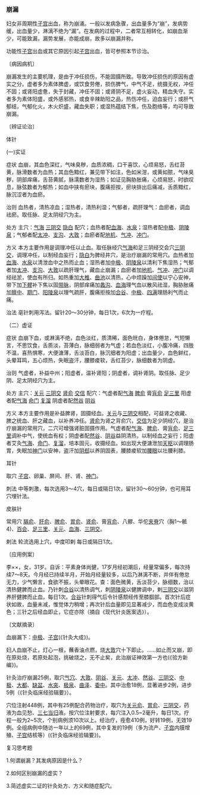 ### 崩漏

妇女非周期性[子宫](https://www.gmzyjc.com/read/zjs/zjs3.4-0.1.3.5.0.md)出血，称为崩涌。一般以发病急骤，出血量多为“崩”，发病势缓，出血量少，淋漓不绝为“漏”。在发病的过程中，二者常互相转化，如崩血渐少，可能致漏，漏势发展，亦能成崩，故多以崩漏并称。

功能性[子宫](https://www.gmzyjc.com/read/zjs/zjs3.4-0.1.3.5.0.md)出血或其它原因引起[子宫](https://www.gmzyjc.com/read/zjs/zjs3.4-0.1.3.5.0.md)出血，皆可参照本节诊治。

〔病因病机〕

崩漏发生的主要机理，是由于冲任损伤，不能固摄所致。导致冲任损伤的原因有虚实之分。虚者多为素体脾虚，或饮食劳倦，损伤脾气，中气不足，统摄无权，冲任不固；或肾阳虚惫，失于封藏，冲任不固；或肾阴不足，虚火妄动，精血失守。实者多为素体阳盛，或外感邪热，或食辛辣助阳之品，热伤冲任，迫血妄行；或肝气郁结，气郁化火，木火炽盛，藏血失职；或湿热蕴结下焦，伤及胞络等，均可导致崩漏。

〔辨证论治〕

体针

(一)实证

症状  血崩，其血色深红，气味臭秽，血质浓稠，口干喜饮，心烦易怒，舌红苔黄，脉滑数者为血热；其血色黯红，兼见带下如注，色如米泔，或黄如脓，气味臭秽，阴部痒痛，舌苔黄腻，脉濡数者为湿热；如证见胸胁胀痛，心烦易怒，时欲叹息，脉弦数者为郁热；如血中挟有瘀块，腹痛拒按，瘀块排出后痛减，舌质黯红，脉沉涩者为血瘀。

治则  血热者，清热凉血；湿热者，清热利湿；气郁者，疏肝理气：血瘀者，调血祛瘀。取任脉、足太阴经穴为主。

处方  主穴：[气海](https://www.gmzyjc.com/read/zjs/zjs3.2.1-0.1.1.3.6.md)  [三阴交](https://www.gmzyjc.com/read/zjs/zjs3.1.4-6-0.0.1.3.6.md)  [隐白](https://www.gmzyjc.com/read/zjs/zjs3.1.4-6-0.0.1.3.1.md)  配穴；血热者配[血海](https://www.gmzyjc.com/read/zjs/zjs3.1.4-6-0.0.1.3.10.md)、[水泉](https://www.gmzyjc.com/read/zjs/zjs3.1.7-8-0.0.2.3.5.md)；湿热者配[中极](https://www.gmzyjc.com/read/zjs/zjs3.2.1-0.1.1.3.3.md)、[阴陵泉](https://www.gmzyjc.com/read/zjs/zjs3.1.4-6-0.0.1.3.9.md)；气郁者配[太冲](https://www.gmzyjc.com/read/zjs/zjs3.1.9-12-0.0.4.3.3.md)、[支沟](https://www.gmzyjc.com/read/zjs/zjs3.1.9-12-0.0.2.3.6.md)、[大敦](https://www.gmzyjc.com/read/zjs/zjs3.1.9-12-0.0.4.3.1.md)；血瘀者配[地机](https://www.gmzyjc.com/read/zjs/zjs3.1.4-6-0.0.1.3.8.md)、[气冲](https://www.gmzyjc.com/read/zjs/zjs3.1.1-3-0.1.3.3.30.md)、[冲门](https://www.gmzyjc.com/read/zjs/zjs3.1.4-6-0.0.1.3.12.md)。

方义  本方主要作用是调理冲任以止血。取任脉经穴[气海](https://www.gmzyjc.com/read/zjs/zjs3.2.1-0.1.1.3.6.md)和足三阴经交会穴[三阴交](https://www.gmzyjc.com/read/zjs/zjs3.1.4-6-0.0.1.3.6.md)，调理冲任，以制经血妄行；[隐白](https://www.gmzyjc.com/read/zjs/zjs3.1.4-6-0.0.1.3.1.md)为脾经井穴，是治疗崩漏的常用穴。血热者加[血海](https://www.gmzyjc.com/read/zjs/zjs3.1.4-6-0.0.1.3.10.md)、[水泉](https://www.gmzyjc.com/read/zjs/zjs3.1.7-8-0.0.2.3.5.md)以清泄血中之热而止血；湿热者加[中极](https://www.gmzyjc.com/read/zjs/zjs3.2.1-0.1.1.3.3.md)、[阴陵泉](https://www.gmzyjc.com/read/zjs/zjs3.1.4-6-0.0.1.3.9.md)以清利下焦湿热；气郁者加[太冲](https://www.gmzyjc.com/read/zjs/zjs3.1.9-12-0.0.4.3.3.md)、[支沟](https://www.gmzyjc.com/read/zjs/zjs3.1.9-12-0.0.2.3.6.md)、[大敦](https://www.gmzyjc.com/read/zjs/zjs3.1.9-12-0.0.4.3.1.md)以疏肝理气，藏血止崩漏；血瘀者加[地机](https://www.gmzyjc.com/read/zjs/zjs3.1.4-6-0.0.1.3.8.md)、[气冲](https://www.gmzyjc.com/read/zjs/zjs3.1.1-3-0.1.3.3.30.md)、[冲门](https://www.gmzyjc.com/read/zjs/zjs3.1.4-6-0.0.1.3.12.md)以调经祛淤，使血有所归。如热重加[大椎](https://www.gmzyjc.com/read/zjs/zjs3.2.2-0.0.1.3.14.md)、[曲池](https://www.gmzyjc.com/read/zjs/zjs3.1.1-3-0.1.2.3.11.md)以清热，心中烦躁加[间使](https://www.gmzyjc.com/read/zjs/zjs3.1.9-12-0.0.1.3.5.md)以宁心安神，带下加[下髎](https://www.gmzyjc.com/read/zjs/zjs3.1.7-8-0.0.1.3.34.md)补下焦以固[带脉](https://www.gmzyjc.com/read/zjs/zjs3.1.9-12-0.0.3.3.26.md)，阴部痒痛加[蠡沟](https://www.gmzyjc.com/read/zjs/zjs3.1.9-12-0.0.4.3.5.md)、[血海](https://www.gmzyjc.com/read/zjs/zjs3.1.4-6-0.0.1.3.10.md)理气血以散风祛湿，胸胁胀痛加[膻中](https://www.gmzyjc.com/read/zjs/zjs3.2.1-0.1.1.3.16.md)、[期门](https://www.gmzyjc.com/read/zjs/zjs3.1.9-12-0.0.4.3.14.md)、[阳陵泉](https://www.gmzyjc.com/read/zjs/zjs3.1.9-12-0.0.3.3.34.md)以理气疏肝，腹痛拒按加[合谷](https://www.gmzyjc.com/read/zjs/zjs3.1.1-3-0.1.2.3.4.md)、[中极](https://www.gmzyjc.com/read/zjs/zjs3.2.1-0.1.1.3.3.md)、[四满](https://www.gmzyjc.com/read/zjs/zjs3.1.7-8-0.0.2.3.14.md)理肠利气而止痛。

治法  亳针刺用泻法。留针20～30分钟，每日1次，6次为一疗程。

（二）虚证

症状  血崩下血，或淋漓不绝，血色淡红，质清稀，面色㿠白，身体倦怠，气短懒言，不思饮食，舌质淡，苔薄白，脉细弱者为气虚；若血色淡红，小腹冷痛，四肢不温，喜热惧寒，大便溏薄，舌淡苔白，脉沉细者为阳虚；出血量少，血色鲜红，头晕耳鸣，五心烦热，失眠盗汗，腰膝痠软，舌红苔少，脉细数者为阴虚。

治则  气虚者，补益中州；阳虚者，温补肾阳；阴虚者，调补肾阴。取任脉、足少阴、足太阴经穴为主。

处方  主穴：[关元](https://www.gmzyjc.com/read/zjs/zjs3.2.1-0.1.1.3.4.md)  [三阴交](https://www.gmzyjc.com/read/zjs/zjs3.1.4-6-0.0.1.3.6.md)  [肾俞](https://www.gmzyjc.com/read/zjs/zjs3.1.7-8-0.0.1.3.23.md)  [交信](https://www.gmzyjc.com/read/zjs/zjs3.1.7-8-0.0.2.3.8.md)  配穴：气虚者配[气海](https://www.gmzyjc.com/read/zjs/zjs3.2.1-0.1.1.3.6.md)  [脾俞](https://www.gmzyjc.com/read/zjs/zjs3.1.7-8-0.0.1.3.20.md)  膏[肓俞](https://www.gmzyjc.com/read/zjs/zjs3.1.7-8-0.0.2.3.16.md)  [足三里](https://www.gmzyjc.com/read/zjs/zjs3.1.1-3-0.1.3.3.36.md)  阳虚者配[气海](https://www.gmzyjc.com/read/zjs/zjs3.2.1-0.1.1.3.6.md)  [命门](https://www.gmzyjc.com/read/zjs/zjs3.2.2-0.0.1.3.4.md)  [复溜](https://www.gmzyjc.com/read/zjs/zjs3.1.7-8-0.0.2.3.7.md)  阴虚者配[然谷](https://www.gmzyjc.com/read/zjs/zjs3.1.7-8-0.0.2.3.2.md)  [阴谷](https://www.gmzyjc.com/read/zjs/zjs3.1.7-8-0.0.2.3.10.md)

方义  本方主要作用是补益脾肾，固摄经血。[关元](https://www.gmzyjc.com/read/zjs/zjs3.2.1-0.1.1.3.4.md)与[三阴交](https://www.gmzyjc.com/read/zjs/zjs3.1.4-6-0.0.1.3.6.md)相配，可益肾之收藏、脾之统血、肝之藏血，以补养冲任。[肾俞](https://www.gmzyjc.com/read/zjs/zjs3.1.7-8-0.0.1.3.23.md)为肾之背俞穴，[交信](https://www.gmzyjc.com/read/zjs/zjs3.1.7-8-0.0.2.3.8.md)为足少阴经穴，是治疗崩漏的常用穴，二穴可增强肾脏固摄作用。气虚者配[气海](https://www.gmzyjc.com/read/zjs/zjs3.2.1-0.1.1.3.6.md)、[脾俞](https://www.gmzyjc.com/read/zjs/zjs3.1.7-8-0.0.1.3.20.md)、膏[肓俞](https://www.gmzyjc.com/read/zjs/zjs3.1.7-8-0.0.2.3.16.md)、[足三里](https://www.gmzyjc.com/read/zjs/zjs3.1.1-3-0.1.3.3.36.md)调补中气，使统血有权；阴虚者配[然谷](https://www.gmzyjc.com/read/zjs/zjs3.1.7-8-0.0.2.3.2.md)、[阴谷](https://www.gmzyjc.com/read/zjs/zjs3.1.7-8-0.0.2.3.10.md)益阴清热，以制经血之妄行；阳虚者艾灸[气海](https://www.gmzyjc.com/read/zjs/zjs3.2.1-0.1.1.3.6.md)、[命门](https://www.gmzyjc.com/read/zjs/zjs3.2.2-0.0.1.3.4.md)、[复溜](https://www.gmzyjc.com/read/zjs/zjs3.1.7-8-0.0.2.3.7.md)，培本固元，收摄经血。如出现大便溏泄加[天枢](https://www.gmzyjc.com/read/zjs/zjs3.1.1-3-0.1.3.3.25.md)以调理肠胃，失眠加[神门](https://www.gmzyjc.com/read/zjs/zjs3.1.4-6-0.0.2.3.7.md)以安神，盗汗加[阴郄](https://www.gmzyjc.com/read/zjs/zjs3.1.4-6-0.0.2.3.6.md)以养阴固表，腰膝痠软加[腰眼](https://www.gmzyjc.com/read/zjs/zjs3.4-0.1.2.6.0.md)以壮腰利膝。

耳针

取穴  [子宫](https://www.gmzyjc.com/read/zjs/zjs3.4-0.1.3.5.0.md)、卵巢、屏间、肝、肾、[神门](https://www.gmzyjc.com/read/zjs/zjs3.1.4-6-0.0.2.3.7.md)。

刺法  中等刺激，每次选用3～4穴，每日或隔日1次，留针30～60分钟，也可用耳穴埋针法。

皮肤针

常用穴  [膈俞](https://www.gmzyjc.com/read/zjs/zjs3.1.7-8-0.0.1.3.17.md)、[肝俞](https://www.gmzyjc.com/read/zjs/zjs3.1.7-8-0.0.1.3.18.md)、[脾俞](https://www.gmzyjc.com/read/zjs/zjs3.1.7-8-0.0.1.3.20.md)、[胃俞](https://www.gmzyjc.com/read/zjs/zjs3.1.7-8-0.0.1.3.21.md)、[肾俞](https://www.gmzyjc.com/read/zjs/zjs3.1.7-8-0.0.1.3.23.md)、膏[肓俞](https://www.gmzyjc.com/read/zjs/zjs3.1.7-8-0.0.2.3.16.md)、八髎、华佗[夹脊](https://www.gmzyjc.com/read/zjs/zjs3.4-0.1.2.4.0.md)穴（胸1～骶4)、[百会](https://www.gmzyjc.com/read/zjs/zjs3.2.2-0.0.1.3.20.md)、[足三里](https://www.gmzyjc.com/read/zjs/zjs3.1.1-3-0.1.3.3.36.md)、[关元](https://www.gmzyjc.com/read/zjs/zjs3.2.1-0.1.1.3.4.md)、[血海](https://www.gmzyjc.com/read/zjs/zjs3.1.4-6-0.0.1.3.10.md)、[三阴交](https://www.gmzyjc.com/read/zjs/zjs3.1.4-6-0.0.1.3.6.md)。

剌法  轮流选用上穴，中度叩剌  每日或隔日1次。

〔应用例案〕

李××，女，31岁。自诉：平素身体尚健，17岁月经初潮后，经量常偏多，每次持续7～8天。今月经已持续半月，开始月经量较多，以后乃淋漓不断，并伴有倦怠无力，少气懒言，食欲不振，头晕眼花。查：面色微黄，舌淡苔少，脉细数，治以清热健脾而止血。乃针刺[合谷](https://www.gmzyjc.com/read/zjs/zjs3.1.1-3-0.1.2.3.4.md)以清热调气，刺[阴陵泉](https://www.gmzyjc.com/read/zjs/zjs3.1.4-6-0.0.1.3.9.md)以健脾调中，剌[三阴交](https://www.gmzyjc.com/read/zjs/zjs3.1.4-6-0.0.1.3.6.md)以滋阴养肝健脾而止血，每日1次。[合谷](https://www.gmzyjc.com/read/zjs/zjs3.1.1-3-0.1.2.3.4.md)针刺得气后令针感颓经传至膝腘部。首次针后症状如故，血量未减，惟觉体力稍增；再次针后血量即见显著减少，而血色变成淡黄色；三针之后经血即止，它症亦除（摘自《现代针炎医案选》）。

〔文献摘录〕

血崩漏下：[中极](https://www.gmzyjc.com/read/zjs/zjs3.2.1-0.1.1.3.3.md)、[子宫](https://www.gmzyjc.com/read/zjs/zjs3.4-0.1.3.5.0.md)(《针灸大成》)。

妇人血崩不止，灯心一根，蘸香油点燃，烧[大敦](https://www.gmzyjc.com/read/zjs/zjs3.1.9-12-0.0.4.3.1.md)穴十下即止。……如止而又崩，即在原处烧，若原处起泡，挑破烧之，无不止矣，此治崩证神效第一方也(《验方新编》)。

针灸治疗崩漏25例，取穴[气穴](https://www.gmzyjc.com/read/zjs/zjs3.1.7-8-0.0.2.3.13.md)、[大敦](https://www.gmzyjc.com/read/zjs/zjs3.1.9-12-0.0.4.3.1.md)、[阴谷](https://www.gmzyjc.com/read/zjs/zjs3.1.7-8-0.0.2.3.10.md)、[关元](https://www.gmzyjc.com/read/zjs/zjs3.2.1-0.1.1.3.4.md)、[太冲](https://www.gmzyjc.com/read/zjs/zjs3.1.9-12-0.0.4.3.3.md)、[然谷](https://www.gmzyjc.com/read/zjs/zjs3.1.7-8-0.0.2.3.2.md)、[三阴交](https://www.gmzyjc.com/read/zjs/zjs3.1.4-6-0.0.1.3.6.md)、[中极](https://www.gmzyjc.com/read/zjs/zjs3.2.1-0.1.1.3.3.md)、[大都](https://www.gmzyjc.com/read/zjs/zjs3.1.4-6-0.0.1.3.2.md)、[缺盆](https://www.gmzyjc.com/read/zjs/zjs3.1.1-3-0.1.3.3.12.md)、[水突](https://www.gmzyjc.com/read/zjs/zjs3.1.1-3-0.1.3.3.10.md)、[极泉](https://www.gmzyjc.com/read/zjs/zjs3.1.4-6-0.0.2.3.1.md)、[曲泽](https://www.gmzyjc.com/read/zjs/zjs3.1.9-12-0.0.1.3.3.md)、[委中](https://www.gmzyjc.com/read/zjs/zjs3.1.7-8-0.0.1.3.40.md)。其中治愈18例，显著进步2例，进步5例（《针灸临床经验辑要》）。

穴位注射448例，其中有25例配合药物治疗，取穴为[关元俞](https://www.gmzyjc.com/read/zjs/zjs3.1.7-8-0.0.1.3.26.md)、[胃俞](https://www.gmzyjc.com/read/zjs/zjs3.1.7-8-0.0.1.3.21.md)、[三阴交](https://www.gmzyjc.com/read/zjs/zjs3.1.4-6-0.0.1.3.6.md)，药液为血见愁、[三七](https://www.gmzyjc.com/read/bc/bc13-0.0.12.0.0.md)[当归](https://www.gmzyjc.com/read/bc/bc17-0.3.3.0.0.md)液。按穴位注射要求，每穴注入0.5~2毫升，每日1次。疗程一般为2~5次，个别病例须10次以上。经治疗，痊愈410例，好转19例，无效19例。全组病例中随访一年以上的69例，其中复发的19例（多为流产、[子宫](https://www.gmzyjc.com/read/zjs/zjs3.4-0.1.3.5.0.md)内膜增殖、[子宫](https://www.gmzyjc.com/read/zjs/zjs3.4-0.1.3.5.0.md)结核等）(《针灸临床经验辑要》)。

复习思考题

1.何谓崩漏？其发病原因是什么？

2.如何区别崩漏的虚实？

3.简述虚实二证的针灸处方、方义和随症配穴。
